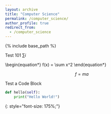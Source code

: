 ```yaml
---
layout: archive
title: "Computer Science"
permalink: /computer_science/
author_profile: true
redirect_from:
  - /computer_science
---
```


{% include base_path %}

Test 101 $\sum i$

\begin{equation*}
    f(x) = \sum x^2
\end{equation*}

$$f=ma$$

Test a Code Block

~~~ python
def hello(self):
    print("Hello World!")
~~~
{: style="font-size: 175%;"}